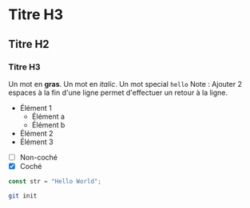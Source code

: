 # Titre H3

## Titre H2

### Titre H3

Un mot en **gras**.
Un mot en _italic_.
Un mot special `hello`
Note : Ajouter 2 espaces à la fin d'une ligne permet d'effectuer un retour à la ligne.

- Élément 1
  - Élément a
  - Élément b
- Élément 2
- Élément 3

* [ ] Non-coché
* [x] Coché

```javascript
const str = "Hello World";
```

```bash
git init
```
